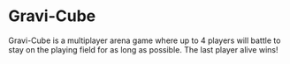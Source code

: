 # Gravi-Cube
Gravi-Cube is a multiplayer arena game where up to 4 players will battle to stay on the playing field for as long as possible.
The last player alive wins!
